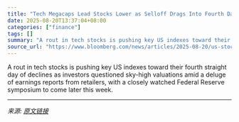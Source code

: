```yaml
---
title: "Tech Megacaps Lead Stocks Lower as Selloff Drags Into Fourth Day"
date: 2025-08-20T13:37:04+08:00
categories: ["finance"]
tags: []
summary: "A rout in tech stocks is pushing key US indexes toward their fourth straight day of declines as investors questioned sky-high valuations amid a deluge of earnings reports from retailers, with a closel"
source_url: "https://www.bloomberg.com/news/articles/2025-08-20/us-stocks-poised-to-extend-losing-streak-ahead-of-jackson-hole"
---
```


A rout in tech stocks is pushing key US indexes toward their fourth straight day of declines as investors questioned sky-high valuations amid a deluge of earnings reports from retailers, with a closely watched Federal Reserve symposium to come later this week.

---

*来源: [原文链接](https://www.bloomberg.com/news/articles/2025-08-20/us-stocks-poised-to-extend-losing-streak-ahead-of-jackson-hole)*
